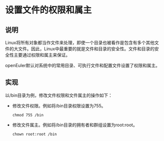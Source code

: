 # 设置文件的权限和属主<a name="ZH-CN_TOPIC_0192977547"></a>

## 说明<a name="zh-cn_topic_0152100343_seaafaf18fb1a4664a544d16bb3b63d19"></a>

Linux将所有对象都当作文件来处理，即使一个目录也被看作是包含有多个其他文件的大文件。因此，Linux中最重要的就是文件和目录的安全性。文件和目录的安全性主要通过权限和属主来保证。

openEuler默认对系统中的常用目录、可执行文件和配置文件设置了权限和属主。

## 实现<a name="zh-cn_topic_0152100343_s18da65b4677f44ad932ae3f79e115386"></a>

以/bin目录为例，修改文件权限和文件属主的操作如下：

-   修改文件权限。例如将/bin目录权限设置为755。

    ```
    chmod 755 /bin
    ```

-   修改文件属主。例如将/bin目录的拥有者和群组设置为root:root。

    ```
    chown root:root /bin
    ```


